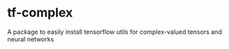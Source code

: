 # tf-complex
A package to easily install tensorflow utils for complex-valued tensors and neural networks
